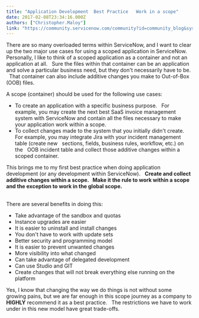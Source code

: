 ```yaml
---
title: "Application Development  Best Practice   Work in a scope"
date: 2017-02-08T23:34:16.000Z
authors: ["Christopher.Maloy"]
link: "https://community.servicenow.com/community?id=community_blog&sys_id=5a6c6ea1dbd0dbc01dcaf3231f961978"
---
```

<p>There are so many overloaded terms within ServiceNow, and I want to clear up the two major use cases for using a scoped application in ServiceNow.   Personally, I like to think of a scoped application as a container and not an application at all.   Sure the files within that container can be an application and solve a particular business need, but they don't necessarily have to be.   That container can also include additive changes you make to Out-of-Box (OOB) files.</p><p></p><p>A scope (container) should be used for the following use cases:</p><ul><li>To create an application with a specific business purpose.   For example, you may create the next best SaaS invoice management system with ServiceNow and contain all the files necessary to make your application work within a scope.</li><li>To collect changes made to the system that you initially didn't create.   For example, you may integrate Jira with your incident management table (create new   sections, fields, business rules, workflow, etc.) on the   OOB incident table and collect those additive changes within a scoped container.</li></ul><p></p><p>This brings me to my first best practice when doing application development (or any development within ServiceNow).   <strong>Create and collect additive changes within a scope.   Make it the rule to work within a scope and the exception to work in the global scope.</strong></p><p><strong><br/></strong>There are several benefits in doing this:</p><ul><li>Take advantage of the sandbox and quotas</li><li>Instance upgrades are easier</li><li>It is easier to uninstall and install changes</li><li>You don't have to work with update sets</li><li>Better security and programming model</li><li>It is easier to prevent unwanted changes</li><li>More visibility into what changed</li><li>Can take advantage of delegated development</li><li>Can use Studio and GIT</li><li>Create changes that will not break everything else running on the platform</li></ul><p></p><p>Yes, I know that changing the way we do things is not without some growing pains, but we are far enough in this scope journey as a company to <strong>HIGHLY</strong> recommend it as a best practice.   The restrictions we have to work under in this new model have great trade-offs.</p>